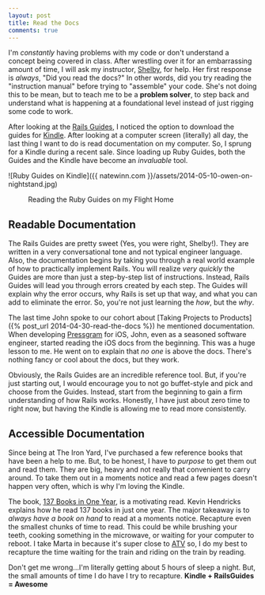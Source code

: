 ```yaml
---
layout: post
title: Read the Docs
comments: true
---
```


I'm *constantly* having problems with my code or don't understand a concept being covered in class. After wrestling over it for an embarrassing amount of time, I will ask my instructor, [Shelby](https://twitter.com/switzerly), for help. Her first response is *always*, "Did you read the docs?" In other words, did you try reading the "instruction manual" before trying to "assemble" your code. She's not doing this to be mean, but to teach me to be a **problem solver**, to step back and understand what is happening at a foundational level instead of just rigging some code to work. 

After looking at the [Rails Guides](http://guides.rubyonrails.org/), I noticed the option to download the guides for [Kindle](http://www.amazon.com/dp/B00AWH595M/ref=fs_clw). After looking at a computer screen (literally) all day, the last thing I want to do is read documentation on my computer. So, I sprung for a Kindle during a recent sale. Since loading up Ruby Guides, both the Guides and the Kindle have become an *invaluable* tool.

<img>![Ruby Guides on Kindle]({{ natewinn.com }}/assets/2014-05-10-owen-on-nightstand.jpg)</img>
<figure><figcaption>Reading the Ruby Guides on my Flight Home</figcaption></figure>

## Readable Documentation
The Rails Guides are pretty sweet (Yes, you were right, Shelby!). They are written in a very conversational tone and not typical engineer language. Also, the documentation begins by taking you through a real world example of how to practically implement Rails. You will realize *very quickly* the Guides are more than just a step-by-step list of instructions. Instead, Rails Guides will lead you through errors created by each step. The Guides will explain why the error occurs, why Rails is set up that way, and what you can add to eliminate the error. So, you're not just learning the *how*, but the *why*.

The last time John spoke to our cohort about [Taking Projects to Products]({% post_url 2014-04-30-read-the-docs %}) he mentioned documentation. When developing [Pressgram](http://pressgr.am/) for iOS, John, even as a seasoned software engineer, started reading the iOS docs from the beginning. This was a huge lesson to me. He went on to explain that *no one* is above the docs. There's nothing fancy or cool about the docs, but they work.

Obviously, the Rails Guides are an incredible reference tool. But, if you're just starting out, I would encourage you to not go buffet-style and pick and choose from the Guides. Instead, start from the beginning to gain a firm understanding of how Rails works. Honestly, I have just about zero time to right now, but having the Kindle is allowing me to read more consistently.

## Accessible Documentation
Since being at The Iron Yard, I've purchased a few reference books that have been a help to me. But, to be honest, I have to *purpose* to get them out and read them. They are big, heavy and not really that convenient to carry around. To take them out in a moments notice and read a few pages doesn't happen very often, which is why I'm loving the Kindle.

The book, [137 Books in One Year](http://www.amazon.com/gp/product/B00B3HLOA4/ref=kinw_myk_ro_title), is a motivating read. Kevin Hendricks explains how he read 137 books in just one year. The major takeaway is to *always have a book on hand* to read at a moments notice. Recapture even the smallest chunks of time to read. This could be while brushing your teeth, cooking something in the microwave, or waiting for your computer to reboot. I take Marta in because it's super close to [ATV](http://atlantatechvillage.com/) so, I do my best to recapture the time waiting for the train and riding on the train by reading.

Don't get me wrong...I'm literally getting about 5 hours of sleep a night. But, the small amounts of time I do have I try to recapture. **Kindle + RailsGuides = Awesome**